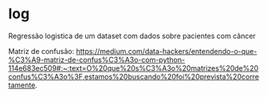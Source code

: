 # log
Regressão logistica de um dataset com dados sobre pacientes com câncer

Matriz de confusão:
https://medium.com/data-hackers/entendendo-o-que-%C3%A9-matriz-de-confus%C3%A3o-com-python-114e683ec509#:~:text=O%20que%20s%C3%A3o%20matrizes%20de%20confus%C3%A3o%3F,estamos%20buscando%20foi%20prevista%20corretamente.

